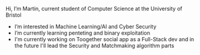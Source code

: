 Hi, I’m Martin, current student of Computer Science at the University of Bristol
- I’m interested in Machine Learning/AI and Cyber Security
- I’m currently learning penteting and binary exploitation
- I'm currently working on Toogether social app as a Full-Stack dev and in the future I'll lead the Security and Matchmaking algorithm parts
